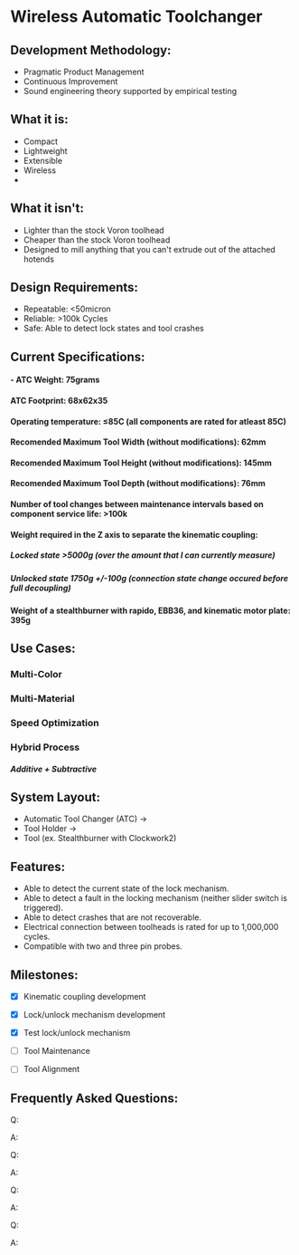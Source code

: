 # Wireless Automatic Toolchanger

## Development Methodology:
- Pragmatic Product Management
- Continuous Improvement
- Sound engineering theory supported by empirical testing
 
## What it is:
- Compact
- Lightweight
- Extensible
- Wireless
- 
 
## What it isn't:
- Lighter than the stock Voron toolhead
- Cheaper than the stock Voron toolhead	
- Designed to mill anything that you can't extrude out of the attached hotends
	
 
## Design Requirements:
- Repeatable: <50micron
- Reliable: >100k Cycles
- Safe: Able to detect lock states and tool crashes

 
## Current Specifications:
#### - ATC Weight: 75grams
#### ATC Footprint: 68x62x35
#### Operating temperature: ≤85C (all components are rated for atleast 85C)  
 
 
#### Recomended Maximum Tool Width (without modifications): 62mm
#### Recomended Maximum Tool Height (without modifications): 145mm
#### Recomended Maximum Tool Depth (without modifications): 76mm
 
 
#### Number of tool changes between maintenance intervals based on component service life: >100k
 
 
#### Weight required in the Z axis to separate the kinematic coupling:
##### Locked state >5000g (over the amount that I can currently measure) 
##### Unlocked state 1750g +/-100g (connection state change occured before full decoupling)
 
 
#### Weight of a stealthburner with rapido, EBB36, and kinematic motor plate: 395g 




## Use Cases:
### Multi-Color	
### Multi-Material
### Speed Optimization 
### Hybrid Process 
##### Additive + Subtractive


## System Layout:
- Automatic Tool Changer (ATC)
->
- Tool Holder 
-> 
- Tool (ex. Stealthburner with Clockwork2)


## Features:
- Able to detect the current state of the lock mechanism. 
- Able to detect a fault in the locking mechanism (neither slider switch is triggered).
- Able to detect crashes that are not recoverable.
- Electrical connection between toolheads is rated for up to 1,000,000 cycles. 
- Compatible with two and three pin probes.

## Milestones:
- [X] Kinematic coupling development
- [X] Lock/unlock mechanism development
- [X] Test lock/unlock mechanism
- [ ] Tool Maintenance
- [ ] Tool Alignment 


## Frequently Asked Questions:
Q:

A:


Q:

A:


Q:

A:


Q:

A:
